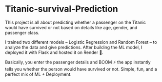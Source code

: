 # Titanic-survival-Prediction
This project is all about predicting whether a passenger on the Titanic would have survived or not based on details like age, gender, and passenger class.

I trained two different models – Logistic Regression and Random Forest – to analyze the data and give predictions. After building the ML model, I deployed it with Flask and hosted it on Render 🚀.

Basically, you enter the passenger details and BOOM ⚡ the app instantly tells you whether the person would have survived or not. Simple, fun, and a perfect mix of ML + Deployment.
